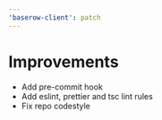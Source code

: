 ```yaml
---
'baserow-client': patch
---
```


# Improvements

- Add pre-commit hook
- Add eslint, prettier and tsc lint rules
- Fix repo codestyle
